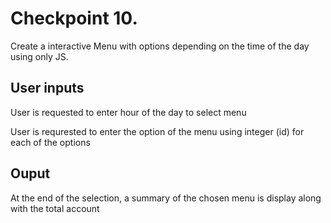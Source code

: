 # Checkpoint 10. 

Create a interactive Menu with options depending on the time of the day using only JS.

## User inputs

User is requested to enter hour of the day to select menu

User is requrested to enter the option of the menu using integer (id) for each of the options

## Ouput

At the end of the selection, a summary of the chosen menu is display along with the total account





